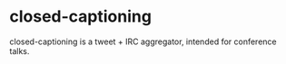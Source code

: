 closed-captioning
=================

closed-captioning is a tweet + IRC aggregator, intended for conference talks.
